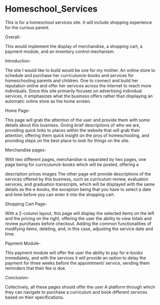 # Homeschool_Services
This is for a homeschool services site. It will include shopping experience for the curious parent.



Overall-

This would implement the display of merchandise, a shopping cart, a payment module, and an inventory control mechanism.

Introduction-

The site I would like to build would be one for my mother. An online store to schedule and purchase her curriculum/e-books and services for homeschooling parents and children. One to connect and build her reputation online and offer her services across the internet to reach more individuals. Since this site primarily focuses on advertising individual services, it emphasizes what the business offers rather than displaying an automatic online store as the home screen.

Home Page-

This page will grab the attention of the user and provide them with some details about this business. Giving brief descriptions of who we are, providing quick links to places within the website that will grab their attention, offering them quick insight on the pros of homeschooling, and providing steps on the best place to look for things on the site.

Merchandise pages-

With two different pages, merchandise is separated by two pages, one page being for curriculum/e-books which will be posted, offering a

description
prices
images
 The other page will provide descriptions of the services offered by this business, such as curriculum review, evaluation services, and graduation transcripts, which will be displayed with the same details as the e-books, the exception being that you have to select a date and time before you can enter it into the shopping cart.

Shopping Cart Page-

With a 2-column layout, this page will display the selected items on the left and the pricing on the right, offering the user the ability to view totals and review purchases before checkout. Adding the common functionalities of modifying items, deleting, and, in this case, adjusting the service date and time.

Payment Module-

This payment module will offer the user the ability to pay for e-books immediately, and with the services it will provide an option to delay the payment for three weeks before the appointment/ service, sending them reminders that their fee is due.

Conclusion-

Collectively, all these pages should offer the user A platform through which they can navigate to purchase a curriculum and book different services based on their specifications.

